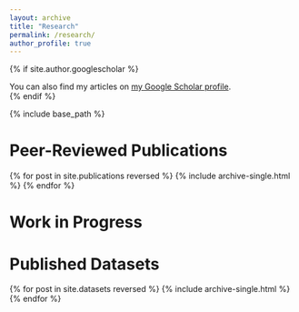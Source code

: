```yaml
---
layout: archive
title: "Research"
permalink: /research/
author_profile: true
---
```


{% if site.author.googlescholar %}
  <div class="wordwrap">You can also find my articles on <a href="{{site.author.googlescholar}}">my Google Scholar profile</a>.</div>
{% endif %}

{% include base_path %}

Peer-Reviewed Publications
====
{% for post in site.publications reversed %}
  {% include archive-single.html %}
{% endfor %}

Work in Progress
====


Published Datasets
=====
{% for post in site.datasets reversed %}
  {% include archive-single.html %}
{% endfor %}
